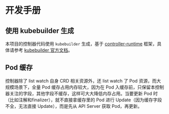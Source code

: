 # 开发手册

## 使用 kubebuilder 生成

本项目的控制器代码使用 `kubebuilder` 生成，基于 [controller-runtime](https://github.com/kubernetes-sigs/controller-runtime) 框架，具体请参考 [kubebuilder 官方文档](https://book.kubebuilder.io/quick-start.html)。

## Pod 缓存

控制器除了 list watch 自身 CRD 相关资源外，还 list watch 了 Pod 资源，而大规模场景下，全量 Pod 缓存占用内存较大，因为在 Pod 入缓存前，只保留本控制器关注的字段，其他字段不缓存，这样可大大降低内存占用。当要更新 Pod 时（比如注解和finalizer），就不直接拿缓存里的 Pod 进行 Update（因为缓存字段不全，无法直接 Update），而是先从 API Server 获取 Pod，再更新。
